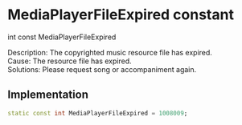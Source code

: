 


# MediaPlayerFileExpired constant







int const MediaPlayerFileExpired
  




<p>Description: The copyrighted music resource file has expired. <br>Cause: The resource file has expired. <br>Solutions: Please request song or accompaniment again.</p>



## Implementation

```dart
static const int MediaPlayerFileExpired = 1008009;
```








